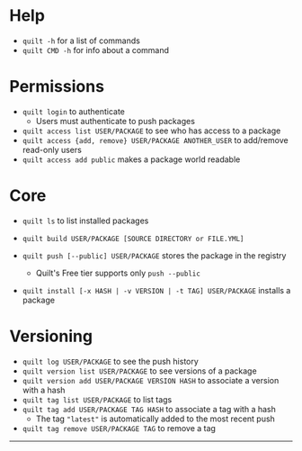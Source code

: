 # Help
* `quilt -h` for a list of commands
* `quilt CMD -h` for info about a command

# Permissions
* `quilt login` to authenticate
  * Users must authenticate to push packages
* `quilt access list USER/PACKAGE` to see who has access to a package
* `quilt access {add, remove} USER/PACKAGE ANOTHER_USER` to add/remove read-only users
 * `quilt access add public` makes a package world readable

# Core
* `quilt ls` to list installed packages
* `quilt build USER/PACKAGE [SOURCE DIRECTORY or FILE.YML]`
* `quilt push [--public] USER/PACKAGE` stores the package in the registry
  * Quilt's Free tier supports only `push --public`

* `quilt install [-x HASH | -v VERSION | -t TAG] USER/PACKAGE` installs a package

# Versioning
* `quilt log USER/PACKAGE` to see the push history
* `quilt version list USER/PACKAGE` to see versions of a package
* `quilt version add USER/PACKAGE VERSION HASH` to associate a version with a hash
* `quilt tag list USER/PACKAGE` to list tags
* `quilt tag add USER/PACKAGE TAG HASH` to associate a tag with a hash
  * The tag `"latest"` is automatically added to the most recent push
* `quilt tag remove USER/PACKAGE TAG` to remove a tag

***